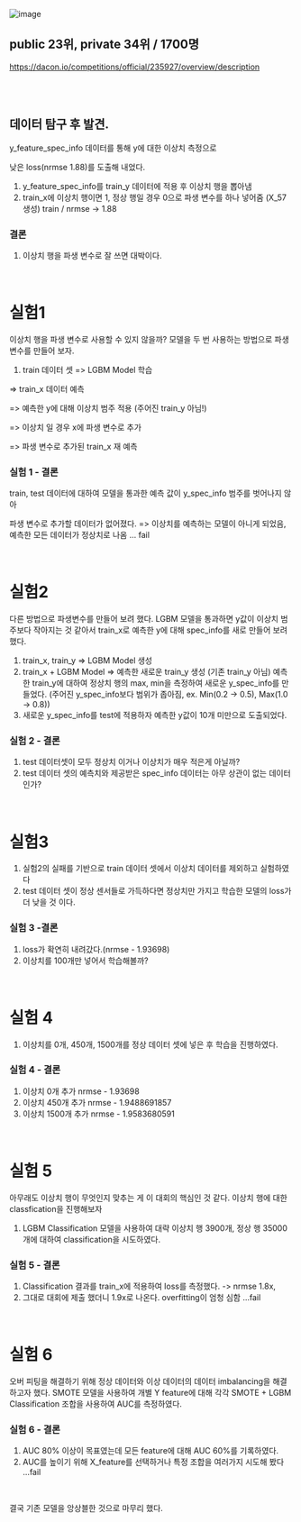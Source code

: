 ![image](https://user-images.githubusercontent.com/62497897/187019730-030824a4-176c-4a2c-ad3c-d29f495e3d81.png)
<br>
## public 23위, private 34위 / 1700명
https://dacon.io/competitions/official/235927/overview/description   
   
<br><br>

## 데이터 탐구 후 발견.

y_feature_spec_info 데이터를 통해 y에 대한 이상치 측정으로 

낮은 loss(nrmse 1.88)를 도출해 내었다.

1. y_feature_spec_info를 train_y 데이터에 적용 후 이상치 행을 뽑아냄
2. train_x에 이상치 행이면 1, 정상 행일 경우 0으로 파생 변수를 하나 넣어줌 (X_57 생성)
train / nrmse -> 1.88

### 결론

1. 이상치 행을 파생 변수로 잘 쓰면 대박이다.
<br>

# 실험1

이상치 행을 파생 변수로 사용할 수 있지 않을까?
모델을 두 번 사용하는 방법으로 파생 변수를 만들어 보자.

1. train 데이터 셋 => LGBM Model 학습 

=> train_x 데이터 예측 

=> 예측한 y에 대해 이상치 범주 적용 (주어진 train_y 아님!)

=> 이상치 일 경우 x에 파생 변수로 추가 

=> 파생 변수로 추가된 train_x 재 예측

### 실험 1 - 결론
train, test 데이터에 대하여 모델을 통과한 예측 값이 y_spec_info 범주를 벗어나지 않아 

파생 변수로 추가할 데이터가 없어졌다.
=> 이상치를 예측하는 모델이 아니게 되었음, 예측한 모든 데이터가 정상치로 나옴 ... fail

<br>

# 실험2

다른 방법으로 파생변수를 만들어 보려 했다.
LGBM 모델을 통과하면 y값이 이상치 범주보다 작아지는 것 같아서
train_x로 예측한 y에 대해 spec_info를 새로 만들어 보려 했다.

1. train_x, train_y => LGBM Model 생성
2. train_x + LGBM Model => 예측한 새로운 train_y 생성 (기존 train_y 아님)
예측한 train_y에 대하여 정상치 행의 max, min을 측정하여 새로운 y_spec_info를 만들었다.
(주어진 y_spec_info보다 범위가 좁아짐, ex. Min(0.2 -> 0.5), Max(1.0 -> 0.8))
3. 새로운 y_spec_info를 test에 적용하자 예측한 y값이 10개 미만으로 도출되었다.

### 실험 2 - 결론

1. test 데이터셋이 모두 정상치 이거나 이상치가 매우 적은게 아닐까?
2. test 데이터 셋의 예측치와 제공받은 spec_info 데이터는 아무 상관이 없는 데이터 인가?

<br>

# 실험3

1. 실험2의 실패를 기반으로 train 데이터 셋에서 이상치 데이터를 제외하고 실험하였다
2. test 데이터 셋이 정상 센서들로 가득하다면 정상치만 가지고 학습한 모델의 loss가 더 낮을 것 이다.

### 실험 3 -결론

1. loss가 확연히 내려갔다.(nrmse - 1.93698) 
2. 이상치를 100개만 넣어서 학습해볼까?

<br>

# 실험 4

1. 이상치를 0개, 450개, 1500개를 정상 데이터 셋에 넣은 후 학습을 진행하였다.

### 실험 4 - 결론

1. 이상치 0개 추가	nrmse	-	1.93698
2. 이상치 450개 추가	nrmse	-	1.9488691857
3. 이상치 1500개 추가	nrmse	-	1.9583680591

<br>

# 실험 5

아무래도 이상치 행이 무엇인지 맞추는 게 이 대회의 핵심인 것 같다.
이상치 행에 대한 classfication을 진행해보자

1. LGBM Classification 모델을 사용하여 대략 이상치 행 3900개, 정상 행 35000개에 대하여 classification을 시도하였다.

### 실험 5 - 결론

1. Classification 결과를 train_x에 적용하여 loss를 측정했다. -> nrmse 1.8x,
2. 그대로 대회에 제출 했더니 1.9x로 나온다. overfitting이 엄청 심함 ...fail

<br>

# 실험 6

오버 피팅을 해결하기 위해 정상 데이터와 이상 데이터의 데이터 imbalancing을 해결하고자 했다. SMOTE 모델을 사용하여
개별 Y feature에 대해 각각 SMOTE + LGBM Classification 조합을 사용하여 AUC를 측정하였다.

### 실험 6 - 결론

1. AUC 80% 이상이 목표였는데 모든 feature에 대해 AUC 60%를 기록하였다.
2. AUC를 높이기 위해 X_feature를 선택하거나 특정 조합을 여러가지 시도해 봤다 ...fail

<br>

결국 기존 모델을 앙상블한 것으로 마무리 했다. 
